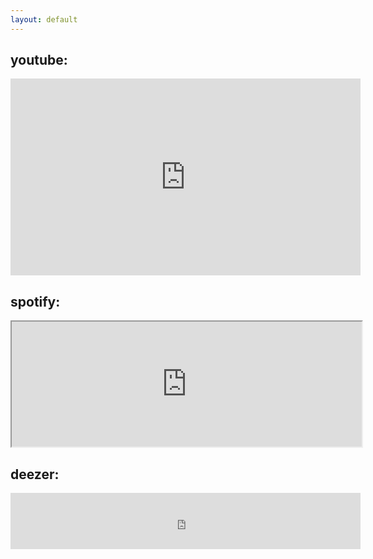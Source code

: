 ```yaml
---
layout: default
---
```


## youtube:
<iframe width="560" height="315" src="https://www.youtube.com/embed/ZUc9ZQHBazg" frameborder="0" allow="accelerometer; autoplay; encrypted-media; gyroscope; picture-in-picture" allowfullscreen></iframe>

<br>

## spotify:
<iframe src="https://open.spotify.com/embed/artist/4YDmV7HfHNlwXBnoLkLrrd?view=coverart" width="560" height="200" frameborder="360" allowtransparency="true" allow="encrypted-media"></iframe>

<br>

## deezer:
<iframe scrolling="no" frameborder="0" allowTransparency="true" src="https://www.deezer.com/plugins/player?format=classic&autoplay=false&playlist=true&width=560&height=350&color=161212&layout=dark&size=medium&type=tracks&id=888597222&app_id=1" width="560" height="90"></iframe>

<br>
